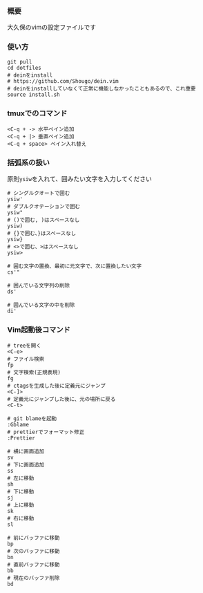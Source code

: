### 概要
大久保のvimの設定ファイルです

### 使い方
```
git pull
cd dotfiles
# deinをinstall
# https://github.com/Shougo/dein.vim
# deinをinstallしていなくて正常に機能しなかったこともあるので、これ重要
source install.sh
```

### tmuxでのコマンド
```
<C-q + -> 水平ペイン追加
<C-q + |> 垂直ペイン追加
<C-q + space> ペイン入れ替え

```

### 括弧系の扱い
原則`ysiw`を入れて、囲みたい文字を入力してください
```
# シングルクオートで囲む
ysiw'
# ダブルクオテーションで囲む
ysiw"
# ()で囲む, )はスペースなし
ysiw)
# {}で囲む、}はスペースなし
ysiw}
# <>で囲む、>はスペースなし
ysiw>

# 囲む文字の置換、最初に元文字で、次に置換したい文字
cs'"

# 囲んでいる文字列の削除
ds'

# 囲んでいる文字の中を削除
di'
```

### Vim起動後コマンド
```
# treeを開く
<C-e>
# ファイル検索
fp
# 文字検索(正規表現)
fg
# ctagsを生成した後に定義元にジャンプ
<C-]>
# 定義元にジャンプした後に、元の場所に戻る
<C-t>

# git blameを起動
:Gblame
# prettierでフォーマット修正
:Prettier

# 横に画面追加
sv
# 下に画面追加
ss
# 左に移動
sh
# 下に移動
sj
# 上に移動
sk
# 右に移動
sl

# 前にバッファに移動
bp
# 次のバッファに移動
bn
# 直前バッファに移動
bb
# 現在のバッファ削除
bd
```

